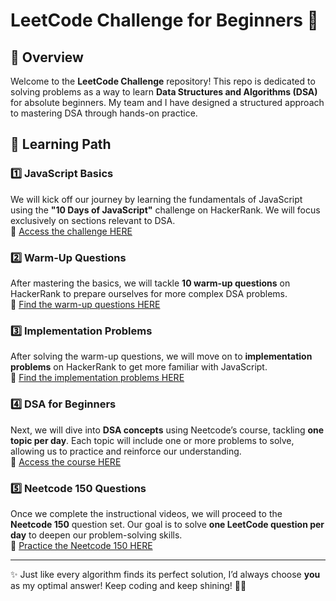 # LeetCode Challenge for Beginners 🚀

## 📌 Overview

Welcome to the **LeetCode Challenge** repository! This repo is dedicated to solving problems as a way to learn **Data Structures and Algorithms (DSA)** for absolute beginners. My team and I have designed a structured approach to mastering DSA through hands-on practice.

## 📖 Learning Path

### 1️⃣ JavaScript Basics

We will kick off our journey by learning the fundamentals of JavaScript using the **"10 Days of JavaScript"** challenge on HackerRank. We will focus exclusively on sections relevant to DSA.  
🔗 [Access the challenge HERE](https://www.hackerrank.com/domains/tutorials/10-days-of-javascript)

### 2️⃣ Warm-Up Questions

After mastering the basics, we will tackle **10 warm-up questions** on HackerRank to prepare ourselves for more complex DSA problems.  
🔗 [Find the warm-up questions HERE](https://www.hackerrank.com/domains/algorithms?filters%5Bsubdomains%5D%5B%5D=warmup&badge_type=problem-solving)

### 3️⃣ Implementation Problems

After solving the warm-up questions, we will move on to **implementation problems** on HackerRank to get more familiar with JavaScript.  
🔗 [Find the implementation problems HERE](https://www.hackerrank.com/domains/algorithms?filters%5Bsubdomains%5D%5B%5D=implementation)

### 4️⃣ DSA for Beginners

Next, we will dive into **DSA concepts** using Neetcode’s course, tackling **one topic per day**. Each topic will include one or more problems to solve, allowing us to practice and reinforce our understanding.  
🔗 [Access the course HERE](https://neetcode.io/courses/dsa-for-beginners)

### 5️⃣ Neetcode 150 Questions

Once we complete the instructional videos, we will proceed to the **Neetcode 150** question set. Our goal is to solve **one LeetCode question per day** to deepen our problem-solving skills.  
🔗 [Practice the Neetcode 150 HERE](https://neetcode.io/practice)

---

✨ Just like every algorithm finds its perfect solution, I’d always choose **you** as my optimal answer! Keep coding and keep shining! 💖😊
